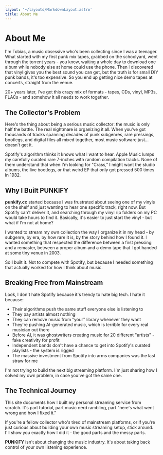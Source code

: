 ```yaml
---
layout: '~/layouts/MarkdownLayout.astro'
title: About Me
---
```


# About Me

I'm Tobias, a music obsessive who's been collecting since I was a teenager. What started with my first punk mix tapes, grabbed on the schoolyard, went through the torrent years - you know, waiting a whole day to download one album while nobody else at home could use the phone. Then I discovered that vinyl gives you the best sound you can get, but the truth is for small DIY punk bands, it's too expensive. So you end up getting nice demo tapes at concerts, straight from the venue.

20+ years later, I've got this crazy mix of formats - tapes, CDs, vinyl, MP3s, FLACs - and somehow it all needs to work together.

## The Collector's Problem

Here's the thing about being a serious music collector: the music is only half the battle. The real nightmare is organizing it all. When you've got thousands of tracks spanning decades of punk subgenres, rare pressings, bootlegs, and digital files all mixed together, most music software just... doesn't get it.

Spotify's algorithm thinks it knows what I want to hear. Apple Music lumps my carefully curated rare 7-inches with random compilation tracks. None of them understand that when I'm looking for "Crass," I might want the studio albums, the live bootlegs, or that weird EP that only got pressed 500 times in 1982.

## Why I Built PUNKIFY

**punkify.cc** started because I was frustrated about seeing one of my vinyls on the shelf and just wanting to hear one specific track, right now. But Spotify can't deliver it, and searching through my vinyl rip folders on my PC would take hours to find it. Basically, it's easier to just start the vinyl - but what if I'm not at home?

I wanted to stream my own collection the way I organize it in my head - by subgenre, by era, by how rare it is, by the story behind how I found it. I wanted something that respected the difference between a first pressing and a remaster, between a proper album and a demo tape that I got handed at some tiny venue in 2003.

So I built it. Not to compete with Spotify, but because I needed something that actually worked for how I think about music.

## Breaking Free from Mainstream

Look, I don't hate Spotify because it's trendy to hate big tech. I hate it because:

- Their algorithms push the same stuff everyone else is listening to
- They pay artists almost nothing
- They can remove music from "your" library whenever they want
- They're pushing AI-generated music, which is terrible for every real musician out there
- Before AI, it was ghostwriters creating music for 20 different "artists" - fake creativity for profit
- Independent bands don't have a chance to get into Spotify's curated playlists - the system is rigged
- The massive investment from Spotify into arms companies was the last straw for me

I'm not trying to build the next big streaming platform. I'm just sharing how I solved my own problem, in case you've got the same one.

## The Technical Journey

This site documents how I built my personal streaming service from scratch. It's part tutorial, part music nerd rambling, part "here's what went wrong and how I fixed it."

If you're a fellow collector who's tired of mainstream platforms, or if you're just curious about building your own music streaming setup, stick around. I'll show you exactly how I did it - the good parts and the messy parts.

**PUNKIFY** isn't about changing the music industry. It's about taking back control of your own listening experience.